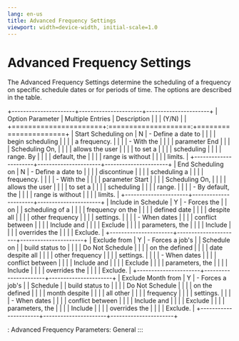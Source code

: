 ```yaml
---
lang: en-us
title: Advanced Frequency Settings
viewport: width=device-width, initial-scale=1.0
---
```


#  Advanced Frequency Settings

The Advanced Frequency Settings determine the scheduling of a frequency
on specific schedule dates or for periods of time. The options are
described in the table.

+----------------------+----------------------+----------------------+
| Option Parameter     | Multiple Entries     | Description          |
|                      | (Y/N)                |                      |
+======================+:====================:+======================+
| Start Scheduling on  | N                    | -   Define a date to |
|                      |                      |     begin scheduling |
|                      |                      |     a frequency.     |
|                      |                      | -   With the         |
|                      |                      |     parameter End    |
|                      |                      |     Scheduling On,   |
|                      |                      |     allows the user  |
|                      |                      |     to set a         |
|                      |                      |     scheduling       |
|                      |                      |     range. By        |
|                      |                      |     default, the     |
|                      |                      |     range is without |
|                      |                      |     limits.          |
+----------------------+----------------------+----------------------+
| End Scheduling on    | N                    | -   Define a date to |
|                      |                      |     discontinue      |
|                      |                      |     scheduling a     |
|                      |                      |     frequency.       |
|                      |                      | -   With the         |
|                      |                      |     parameter Start  |
|                      |                      |     Scheduling On,   |
|                      |                      |     allows the user  |
|                      |                      |     to set a         |
|                      |                      |     scheduling       |
|                      |                      |     range.           |
|                      |                      | -   By default, the  |
|                      |                      |     range is without |
|                      |                      |     limits.          |
+----------------------+----------------------+----------------------+
| Include in Schedule  | Y                    | -   Forces the       |
| on                   |                      |     scheduling of a  |
|                      |                      |     frequency on the |
|                      |                      |     defined date     |
|                      |                      |     despite all      |
|                      |                      |     other frequency  |
|                      |                      |     settings.        |
|                      |                      | -   When dates       |
|                      |                      |     conflict between |
|                      |                      |     Include and      |
|                      |                      |     Exclude          |
|                      |                      |     parameters, the  |
|                      |                      |     Include          |
|                      |                      |     overrides the    |
|                      |                      |     Exclude.         |
+----------------------+----------------------+----------------------+
| Exclude from         | Y                    | -   Forces a job\'s  |
| Schedule on          |                      |     build status to  |
|                      |                      |     Do Not Schedule  |
|                      |                      |     on the defined   |
|                      |                      |     date despite all |
|                      |                      |     other frequency  |
|                      |                      |     settings.        |
|                      |                      | -   When dates       |
|                      |                      |     conflict between |
|                      |                      |     Include and      |
|                      |                      |     Exclude          |
|                      |                      |     parameters, the  |
|                      |                      |     Include          |
|                      |                      |     overrides the    |
|                      |                      |     Exclude.         |
+----------------------+----------------------+----------------------+
| Exclude Month from   | Y                    | -   Forces a job\'s  |
| Schedule             |                      |     build status to  |
|                      |                      |     Do Not Schedule  |
|                      |                      |     on the defined   |
|                      |                      |     month despite    |
|                      |                      |     all other        |
|                      |                      |     frequency        |
|                      |                      |     settings.        |
|                      |                      | -   When dates       |
|                      |                      |     conflict between |
|                      |                      |     Include and      |
|                      |                      |     Exclude          |
|                      |                      |     parameters, the  |
|                      |                      |     Include          |
|                      |                      |     overrides the    |
|                      |                      |     Exclude.         |
+----------------------+----------------------+----------------------+

: Advanced Frequency Parameters: General
:::

 

